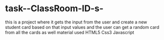 # task--ClassRoom-ID-s-
 this is a project where it gets the input from the user and create a new student card based on that input values and the user can get a random card from all the cards as well
material used 
HTML5 
Css3
Javascript
